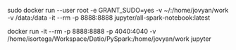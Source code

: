 sudo docker run --user root -e GRANT_SUDO=yes  -v ~/:/home/jovyan/work -v /data:/data -it --rm -p 8888:8888 jupyter/all-spark-notebook:latest

docker run -it --rm -p 8888:8888 -p 4040:4040 -v /home/isortega/Workspace/Datio/PySpark:/home/jovyan/work jupyter